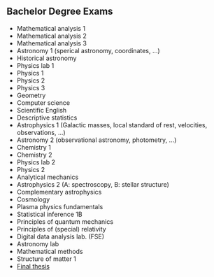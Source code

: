 <!-- 
.. link: 
.. description: 
.. tags: 
.. date: 2013/08/22 10:42:45
.. title: Bachelor
.. slug: bachelor
-->

## Bachelor Degree Exams

* Mathematical analysis 1 <!--23-->
* Mathematical analysis 2 <!--20-->
* Mathematical analysis 3 <!--21-->
* Astronomy 1 (sperical astronomy, coordinates, ...) <!--29-->
* Historical astronomy <!--27-->
* Physics lab 1 <!--28-->
* Physics 1 <!--30-->
* Physics 2 <!--30-->
* Physics 3 <!--30-->
* Geometry <!--30-->
* Computer science
* Scientific English
* Descriptive statistics <!--20-->
* Astrophysics 1 (Galactic masses, local standard of rest, velocities, observations, ...) <!--30-->
* Astronomy 2 (observational astronomy, photometry, ...) <!--27-->
* Chemistry 1 <!--25-->
* Chemistry 2 <!--28-->
* Physics lab 2 <!--27-->
* Physics 2 <!--30-->
* Analytical mechanics <!--28-->
* Astrophysics 2 (A: spectroscopy, B: stellar structure) <!--27-->
* Complementary astrophysics <!--30-->
* Cosmology <!--28-->
* Plasma physics fundamentals <!--26-->
* Statistical inference 1B <!--18-->
* Principles of quantum mechanics <!--27-->
* Principles of (special) relativity <!--25-->
* Digital data analysis lab. (FSE)
* Astronomy lab <!--30+-->
* Mathematical methods <!--26-->
* Structure of matter 1 <!--18-->
* [Final thesis](../files/masterThesis.pdf)